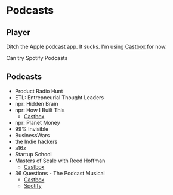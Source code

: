 # Podcasts

## Player

Ditch the Apple podcast app. It sucks. I'm using [Castbox](https://castbox.fm/) for now.

Can try Spotify Podcasts

## Podcasts

* Product Radio Hunt
* ETL: Entrepneurial Thought Leaders
* npr: Hidden Brain
* npr: How I Built This
  * [Castbox](https://castbox.fm/channel/How-I-Built-This-with-Guy-Raz-id431970)
* npr: Planet Money
* 99% Invisible
* BusinessWars
* the Indie hackers
* a16z
* Startup School
* Masters of Scale with Reed Hoffman
  * [Castbox](https://castbox.fm/channel/Masters-of-Scale-with-Reid-Hoffman-id532469)
* 36 Questions - The Podcast Musical
  * [Castbox](https://castbox.fm/channel/id932883)
  * [Spotify](https://open.spotify.com/show/0E7Js81KkQ0CWzfROJh04n?si=ZXw1NTzxR-KfH0ZUVocInA)

